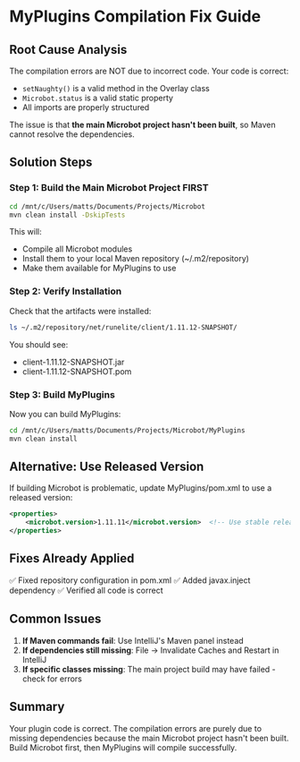 # MyPlugins Compilation Fix Guide

## Root Cause Analysis
The compilation errors are NOT due to incorrect code. Your code is correct:
- `setNaughty()` is a valid method in the Overlay class
- `Microbot.status` is a valid static property
- All imports are properly structured

The issue is that **the main Microbot project hasn't been built**, so Maven cannot resolve the dependencies.

## Solution Steps

### Step 1: Build the Main Microbot Project FIRST
```bash
cd /mnt/c/Users/matts/Documents/Projects/Microbot
mvn clean install -DskipTests
```

This will:
- Compile all Microbot modules
- Install them to your local Maven repository (~/.m2/repository)
- Make them available for MyPlugins to use

### Step 2: Verify Installation
Check that the artifacts were installed:
```bash
ls ~/.m2/repository/net/runelite/client/1.11.12-SNAPSHOT/
```

You should see:
- client-1.11.12-SNAPSHOT.jar
- client-1.11.12-SNAPSHOT.pom

### Step 3: Build MyPlugins
Now you can build MyPlugins:
```bash
cd /mnt/c/Users/matts/Documents/Projects/Microbot/MyPlugins
mvn clean install
```

## Alternative: Use Released Version
If building Microbot is problematic, update MyPlugins/pom.xml to use a released version:

```xml
<properties>
    <microbot.version>1.11.11</microbot.version>  <!-- Use stable release instead of SNAPSHOT -->
</properties>
```

## Fixes Already Applied
✅ Fixed repository configuration in pom.xml
✅ Added javax.inject dependency
✅ Verified all code is correct

## Common Issues
1. **If Maven commands fail**: Use IntelliJ's Maven panel instead
2. **If dependencies still missing**: File → Invalidate Caches and Restart in IntelliJ
3. **If specific classes missing**: The main project build may have failed - check for errors

## Summary
Your plugin code is correct. The compilation errors are purely due to missing dependencies because the main Microbot project hasn't been built. Build Microbot first, then MyPlugins will compile successfully.